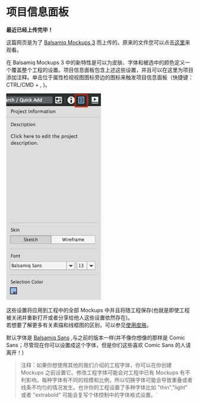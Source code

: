 # 项目信息面板

**最近已经上传完毕！** 
   
这篇网页是为了 [Balsamiq Mockups 3](https://balsamiq.com/products/mockups/) 而上传的。原来的文件您可以点击[这里](http://media.balsamiq.com/files/Balsamiq_Mockups_v1-v2_Docs.pdf)来观看。

在 Balsamiq Mockups 3 中的新特性是可以为皮肤、字体和被选中的颜色定义一个覆盖整个工程的设置。项目信息面板包含上述这些设置，并且可以在这里为项目添加注释。单击位于属性检视视图图标旁边的图标来触发项目信息面板（快捷键：CTRL/CMD + , )。  

![project-info.png](images/project-info.png)  

这些设置将应用到工程中的全部 Mockups 中并且将随工程保存(也就是即使工程被关闭并重新打开或者分享给他人这些设置依然存在)。  
若想要了解更多有关素描和线框图的区别，可以参见[使用皮肤](http://support.balsamiq.com/customer/portal/articles/938142)。  

默认字体是 [Balsamiq Sans](https://balsamiq.com/products/mockups/font/) ,与之前的版本一样(并不像你想像的那样是 Comic Sans；尽管现在你可以设置成这个字体，但是你们这些喜欢 Comic Sans 的人请离开！)   

>注释：如果你想使用其他的我们介绍的工程字体，你可以在你创建 Mockups 之前设置它。修改工程字体可能会对工程中已有 Mockups 有不利影响。每种字体有不同的规模和比例，所以切换字体可能会导致重叠或者线条不均匀的情况发生。也许你的工程设置了多种字体比如 "thin","light" 或者 "extrabold" 可能会复写个体控制中的字体格式设置。`
